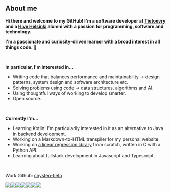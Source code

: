 ## About me
**Hi there and welcome to my GitHub!
I'm a software developer at [Tietoevry](https://www.tietoevry.com/fi/) and a [Hive Helsinki](https://www.hive.fi/en/) alumni with a passion for programming, software and technology.**


**I'm a passionate and curiosity-driven learner with a broad interest in all things code.** 🌱

<br>

**In particular, I'm interested in...**


- Writing code that balances performance and maintainability → design patterns, system design and software architecture etc.
- Solving problems using code → data structures, algorithms and AI.
- Using thoughtful ways of working to develop smarter.
- Open source.

<br>

**Currently I'm...**

- Learning Kotlin! I'm particularily interested in it as an alternative to Java in backend development.
- Working on a Markdown-to-HTML transpiler for my personal website.
- Working on [a linear regression library](https://github.com/crl-n/linear-regression) from scratch, written in C with a Python API.
- Learning about fullstack development in Javascript and Typescript.

<br>

Work Github: [cnysten-tieto](https://github.com/cnysten-tieto)

<img src='https://img.shields.io/badge/-C/C++-blue?logo=c&style=for-the-badge'/><img src='https://img.shields.io/badge/-Python-gold?logo=python&style=for-the-badge'/><img src='https://img.shields.io/badge/-Typescript-ghostwhite?logo=typescript&style=for-the-badge'/><img src='https://img.shields.io/badge/-Java-red?logo=java&style=for-the-badge'/><img src='https://img.shields.io/badge/-Git-whitesmoke?logo=git&style=for-the-badge'/><img src='https://img.shields.io/badge/-Vim/Neovim-mediumpurple?logo=vim&style=for-the-badge'/><img src='https://img.shields.io/badge/-Bash/Zsh-dimgray?logo=gnubash&style=for-the-badge'/>
